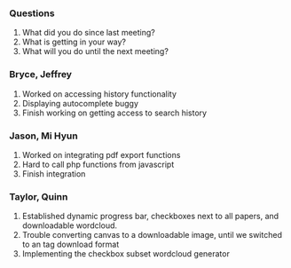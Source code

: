 ### Questions
1. What did you do since last meeting?
2. What is getting in your way?
3. What will you do until the next meeting?

### Bryce, Jeffrey
1. Worked on accessing history functionality
2. Displaying autocomplete buggy
3. Finish working on getting access to search history

### Jason, Mi Hyun
1. Worked on integrating pdf export functions
2. Hard to call php functions from javascript
3. Finish integration

### Taylor, Quinn
1. Established dynamic progress bar, checkboxes next to all papers, and downloadable wordcloud. 
2. Trouble converting canvas to a downloadable image, until we switched to an tag download format
3. Implementing the checkbox subset wordcloud generator